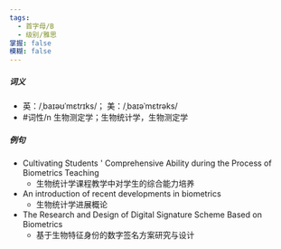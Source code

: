 ```yaml
---
tags:
  - 首字母/B
  - 级别/雅思
掌握: false
模糊: false
---
```

##### 词义
- 英：/ˌbaɪəʊˈmɛtrɪks/； 美：/ˌbaɪəˈmɛtrəks/
- #词性/n  生物测定学；生物统计学，生物测定学
##### 例句
- Cultivating Students ' Comprehensive Ability during the Process of Biometrics Teaching
	- 生物统计学课程教学中对学生的综合能力培养
- An introduction of recent developments in biometrics
	- 生物统计学进展概论
- The Research and Design of Digital Signature Scheme Based on Biometrics
	- 基于生物特征身份的数字签名方案研究与设计
